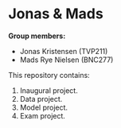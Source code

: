 # Jonas & Mads

**Group members:**
- Jonas Kristensen (TVP211)
- Mads Rye Nielsen (BNC277)

This repository contains:
1. Inaugural project. 
2. Data project. 
3. Model project.
4. Exam project.
